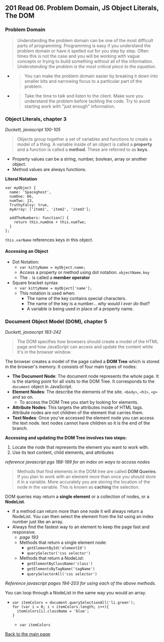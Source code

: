 ## 201 Read 06. Problem Domain, JS Object Literals, The DOM


### Problem Domain

> Understanding the problem domain can be one of the most difficult parts of programming.  Programming is easy if you understand the problem domain or have it spelled out for you step by step.  Often times this is not the case and you will be working with vague concepts or trying to build something without all of the information. *Understanding the problem is the most critical piece to the equation*.
  + > You can make the problem domain easier by breaking it down into smaller bits and narrowing focus to a particular part of the problem.
  + > Take the time to talk and listen to the client.  Make sure you understand the problem before tackling the code.  Try to avoid starting work with "just enough" information.


### Object Literals, chapter 3
*Duckett, javascript 100-105*

> Objects group together a set of variables and functions to create a model of a thing.  A variable inside of an object is called a **property** and a function is called a **method**.  These are referred to as **keys**.

+ Property values can be a string, number, boolean, array or another object.
+ Method values are always functions.


**Literal Notation**
```
var myObject {
  name: 'Spaceghost',
  numOne: 66,
  numTwo: 13,
  TruthyFalsy: true,
  myArray: ['item1', 'item2', 'item3'];

  addTheNumbers: function() {
    return this.numOne + this.numTwo;
  }
};
```
`this.varName` references keys in this object.

#### Accessing an Object
+ Dot Notation:
  + `var kittyName = myObject.name;`
  + Access a property or method using dot notation.  `objectName.key`
  + The `.` is called a **member operator**
+ Square bracket syntax
  + `var kittyName = myObject['name'];`
  + This notation is used when:
    + The name of the key contains special characters.
    + The name of the key is a number... *why would I ever do that*?
    + A variable is being used in place of a property name.

  

### Document Object Model (DOM), chapter 5
*Duckett, javascript 183-242*

> The DOM specifies how browsers should create a model of the HTML page and how JavaScript can access and update the content while it's in the browser window.

The browser creates a model of the page called a **DOM Tree** which is stored in the browser's memory.  It consists of four main types of nodes:
  + **The Document Node**: The document node represents the whole page.  It is the starting point for all visits to the DOM Tree.  It corresponds to the `document` object in JavaScript.
  + **Element Nodes**: The describe the elements of the site. `<body>`, `<h1>`, `<p>` and so on.  
    + To access the DOM Tree you start by looking for elements.
  + **Attribute Nodes**: This targets the attributes inside of HTML tags.  Attribute nodes are not children of the element that carries them.
  + **Text Nodes**: Once you've accessed the element node you can access the text node.  text nodes cannot have children so it is the end of the branch.  

**Accessing and updating the DOM Tree involves two steps:**
1.  Locate the node that represents the element you want to work with.
2. Use its text content, child elements, and attributes

*reference javascript pgs 188-189 for an index on ways to access nodes*

> Methods that find elements in the DOM tree are called **DOM Queries**.  If you plan to work with an element more than once you should store it in a variable.  More accurately you are storing the location of the node in the variable.
This is known as **caching** the selection.

DOM queries may return a **single element** or a collection of nodes, or a **NodeList**.
  + If a method can return more than one node it will always return a NodeList.  You can then select the element from the list using an index number just like an array.
  + Always find the fastest way to an element to keep the page fast and responsive.
    + *page 193* 
    + Methods that return a single element node:
      + `getElementById('elementId')`
      + `querySelector('css selector')`
    + Methods that return a NodeList:
      + `getElementByClassName('class')`
      + `getElementsByTagName('tagName')`
      + `querySelectorAll('css selector')`

*Reference javascript pages 194-203 for using each of the above methods.*

You can loop through a NodeList in the same way you would an array.
  + ```
    var itemColors = document.querySelectionAll('li.green');
    for (var i = 0; i < itemColors.length; i++){
      itemColors[i].className = 'blue';
    }
    ```
    + `var itemColors` 


[Back to the main page](../README.md)